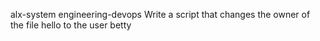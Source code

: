 alx-system engineering-devops
Write a script that changes the owner of the file hello to the user betty
